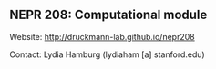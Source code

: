 ## NEPR 208: Computational module

Website: http://druckmann-lab.github.io/nepr208

Contact:
Lydia Hamburg (lydiaham [a] stanford.edu)
